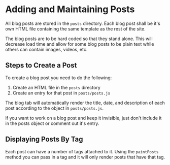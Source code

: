 # Adding and Maintaining Posts

All blog posts are stored in the `posts` directory.
Each blog post shall be it's own HTML file containing
the same template as the rest of the site.

The blog posts are to be hard coded so that they stand alone.
This will decrease load time and allow for some blog posts to
be plain text while others can contain images, videos, etc.

## Steps to Create a Post

To create a blog post you need to do the following:

1. Create an HTML file in the `posts` directory
2. Create an entry for that post in `posts/posts.js`

The blog tab will automatically render the title, date, and description
of each post according to the object in `posts/posts.js`.

If you want to work on a blog post and keep it invisible,
just don't include it in the posts object or comment out it's entry.

## Displaying Posts By Tag

Each post can have a number of tags attached to it.
Using the `paintPosts` method you can pass in a tag
and it will only render posts that have that tag.
